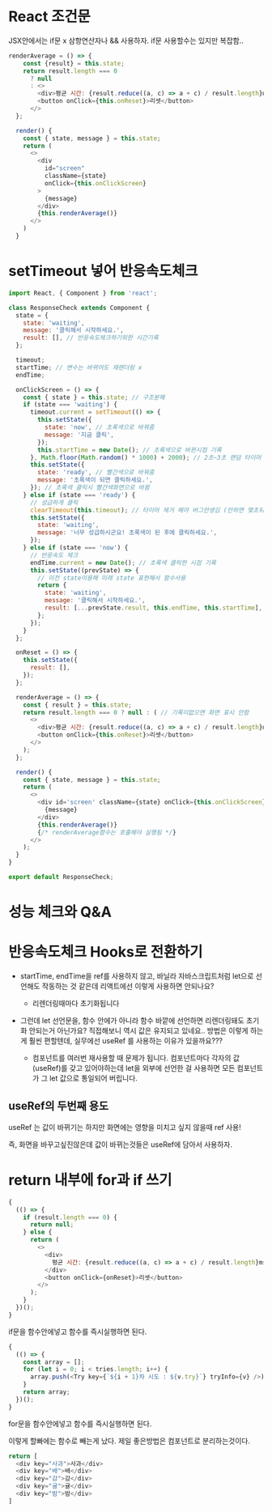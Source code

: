 # React 조건문

JSX안에서는 if문 x 삼항연산자나 && 사용하자. if문 사용할수는 있지만 복잡함..

```js
renderAverage = () => {
    const {result} = this.state;
    return result.length === 0
      ? null
      : <>
        <div>평균 시간: {result.reduce((a, c) => a + c) / result.length}ms</div>
        <button onClick={this.onReset}>리셋</button>
      </>
  };

  render() {
    const { state, message } = this.state;
    return (
      <>
        <div
          id="screen"
          className={state}
          onClick={this.onClickScreen}
        >
          {message}
        </div>
        {this.renderAverage()}
      </>
    )
  }
```

# setTimeout 넣어 반응속도체크

```js
import React, { Component } from 'react';

class ResponseCheck extends Component {
  state = {
    state: 'waiting',
    message: '클릭해서 시작하세요.',
    result: [], // 반응속도체크하기위한 시간기록
  };

  timeout;
  startTime; // 변수는 바뀌어도 재렌더링 x
  endTime;

  onClickScreen = () => {
    const { state } = this.state; // 구조분해
    if (state === 'waiting') {
      timeout.current = setTimeout(() => {
        this.setState({
          state: 'now', // 초록색으로 바꿔줌
          message: '지금 클릭',
        });
        this.startTime = new Date(); // 초록색으로 바뀐시점 기록
      }, Math.floor(Math.random() * 1000) + 2000); // 2초~3초 랜덤 타이머 설정 2~3초 뒤에 초록색화면으로 바뀜
      this.setState({
        state: 'ready', // 빨간색으로 바꿔줌
        message: '초록색이 되면 클릭하세요.',
      }); // 초록색 클릭시 빨간색화면으로 바뀜
    } else if (state === 'ready') {
      // 성급하게 클릭
      clearTimeout(this.timeout); // 타이머 제거 해야 버그안생김 (안하면 몇초뒤에 초록색으로 바껴버림)
      this.setState({
        state: 'waiting',
        message: '너무 성급하시군요! 초록색이 된 후에 클릭하세요.',
      });
    } else if (state === 'now') {
      // 반응속도 체크
      endTime.current = new Date(); // 초록색 클릭한 시점 기록
      this.setState((prevState) => {
        // 이전 state이용해 미래 state 표현해서 함수사용
        return {
          state: 'waiting',
          message: '클릭해서 시작하세요.',
          result: [...prevState.result, this.endTime, this.startTime],
        };
      });
    }
  };

  onReset = () => {
    this.setState({
      result: [],
    });
  };

  renderAverage = () => {
    const { result } = this.state;
    return result.length === 0 ? null : ( // 기록이없으면 화면 표시 안함
      <>
        <div>평균 시간: {result.reduce((a, c) => a + c) / result.length}ms</div>
        <button onClick={this.onReset}>리셋</button>
      </>
    );
  };

  render() {
    const { state, message } = this.state;
    return (
      <>
        <div id='screen' className={state} onClick={this.onClickScreen}>
          {message}
        </div>
        {this.renderAverage()}
        {/* renderAverage함수는 호출해야 실행됨 */}
      </>
    );
  }
}

export default ResponseCheck;
```

# 성능 체크와 Q&A

# 반응속도체크 Hooks로 전환하기

- startTime, endTime을 ref를 사용하지 않고, 바닐라 자바스크립트처럼 let으로 선언해도 작동하는 것 같은데 리액트에선 이렇게 사용하면 안되나요?

  - 리렌더링때마다 초기화됩니다

- 그런데 let 선언문을, 함수 안에가 아니라 함수 바깥에 선언하면 리렌더링돼도 초기화 안되는거 아닌가요? 직접해보니 역시 값은 유지되고 있네요.. 방법은 이렇게 하는게 훨씬 편할텐데, 실무에선 useRef 를 사용하는 이유가 있을까요???

  - 컴포넌트를 여러번 재사용할 때 문제가 됩니다. 컴포넌트마다 각자의 값(useRef)를 갖고 있어야하는데 let을 외부에 선언한 걸 사용하면 모든 컴포넌트가 그 let 값으로 통일되어 버립니다.

## useRef의 두번째 용도

useRef 는 값이 바뀌기는 하지만 화면에는 영향을 미치고 싶지 않을때 ref 사용!

즉, 화면을 바꾸고싶진않은데 값이 바뀌는것들은 useRef에 담아서 사용하자.

# return 내부에 for과 if 쓰기

```js
{
  (() => {
    if (result.length === 0) {
      return null;
    } else {
      return (
        <>
          <div>
            평균 시간: {result.reduce((a, c) => a + c) / result.length}ms
          </div>
          <button onClick={onReset}>리셋</button>
        </>
      );
    }
  })();
}
```

if문을 함수안에넣고 함수를 즉시실행하면 된다.

```js
{
  (() => {
    const array = [];
    for (let i = 0; i < tries.length; i++) {
      array.push(<Try key={`${i + 1}차 시도 : ${v.try}`} tryInfo={v} />);
    }
    return array;
  })();
}
```

for문을 함수안에넣고 함수를 즉시실행하면 된다.

이렇게 할빠에는 함수로 빼는게 났다. 제일 좋은방법은 컴포넌트로 분리하는것이다.

```js
return [
  <div key="사과">사과</div>
  <div key="배">배</div>
  <div key="감">감</div>
  <div key="귤">귤</div>
  <div key="밤">밤</div>
]
```
